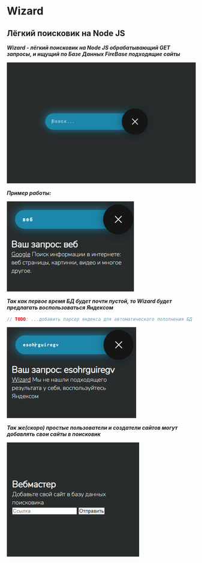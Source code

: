 # Wizard

## Лёгкий поисковик на Node JS

***Wizard - лёгкий поисковик на Node JS обрабатывающий GET запросы, и ищущий по Базе Данных FireBase подходящие сайты***

![1](https://raw.githubusercontent.com/htmlcssphpjs/wizard/main/md/1.png)

***Пример работы:***

![2](https://raw.githubusercontent.com/htmlcssphpjs/wizard/main/md/2.png)

***Так как первое время БД будет почти пустой, то Wizard будет предлагать воспользоваться Яндексом***

```js
// TODO: ...добавить парсер яндекса для автоматического пополнения БД
```

![3](https://raw.githubusercontent.com/htmlcssphpjs/wizard/main/md/3.png)

***Так же(скоро) простые пользователи и создатели сайтов могут добавлять свои сайты в поисковик***

![4](https://raw.githubusercontent.com/htmlcssphpjs/wizard/main/md/4.png)
